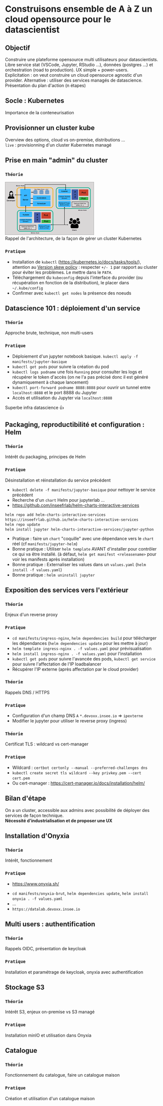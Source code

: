 # Construisons ensemble de A à Z un cloud opensource pour le datascientist

## Objectif

Construire une plateforme opensource multi utilisateurs pour datascientists.  
Libre service stat (VSCode, Jupyter, RStudio ...), données (postgres ...) et orchestration (road to production).
UX simple + power-users.  
Explicitation : on veut construire un cloud opensource agnostic d'un provider. Alternative : utiliser des services managés de datascience.  
Présentation du plan d'action (n étapes)

## Socle : Kubernetes

Importance de la conteneurisation

## Provisionner un cluster kube

Overview des options, cloud vs on-premise, distributions ...  
`live` : provisionning d'un cluster Kubernetes managé

## Prise en main "admin" du cluster

### `Théorie`

![](img/architecture.png)  
Rappel de l'architecture, de la façon de gérer un cluster Kubernetes

### `Pratique`

- Installation de `kubectl` (https://kubernetes.io/docs/tasks/tools/), attention au [Version skew policy](https://kubernetes.io/releases/version-skew-policy/) : respecter `+/- 1` par rapport au cluster pour éviter les problèmes. Le mettre dans le `PATH`.
- Téléchargement du `kubeconfig` depuis l'interface du provider (ou récupération en fonction de la distribution), le placer dans `~/.kube/config`
- Confirmer avec `kubectl get nodes` la présence des noeuds

## Datascience 101 : déploiement d'un service

### `Théorie`

Approche brute, technique, non multi-users

### `Pratique`

- Déploiement d'un jupyter notebook basique. `kubectl apply -f manifests/jupyter-basique`
- `kubectl get pods` pour suivre la création du pod
- `kubectl logs podname` une fois `Running` pour consulter les logs et récupérer le token d'accès (on ne l'a pas précisé donc il est généré dynamiquement à chaque lancement)
- `kubectl port-forward podname 8888:8888` pour ouvrir un tunnel entre `localhost:8888` et le port 8888 du Jupyter
- Accès et utilisation du Jupyter via `localhost:8888`

Superbe infra datascience :thumbsup:

## Packaging, reproductibilité et configuration : Helm

### `Théorie`

Intérêt du packaging, principes de Helm

### `Pratique`

Désinstallation et réinstallation du service précédent

- `kubectl delete -f manifests/jupyter-basique` pour nettoyer le service précédent
- Recherche d'un `chart` Helm pour jupyterlab ...
- https://github.com/inseefrlab/helm-charts-interactive-services

```
helm repo add helm-charts-interactive-services https://inseefrlab.github.io/helm-charts-interactive-services
helm repo update
helm install jupyter helm-charts-interactive-services/jupyter-python
```

- Pratique : faire un `chart` "coquille" avec une dépendance vers le `chart` réel (cf `manifests/jupyter-helm`)
- Bonne pratique : Utiliser `helm template` AVANT d'installer pour contrôler ce qui va être installé. (à défaut, `helm get manifest <releasename>` pour voir les manifests après installation)
- Bonne pratique : Externaliser les values dans un `values.yaml` (`helm install -f values.yaml`)  
- Bonne pratique : `helm uninstall jupyter`

## Exposition des services vers l'extérieur

### `Théorie`

Enjeux d'un reverse proxy

### `Pratique`

- `cd manifests/ingress-nginx`, `helm dependencies build` pour télécharger les dépendances (`helm dependencies update` pour les mettre à jour)
- `helm template ingress-nginx . -f values.yaml` pour prévisualisation
- `helm install ingress-nginx . -f values.yaml` pour l'installation
- `kubectl get pods` pour suivre l'avancée des pods, `kubectl get service` pour suivre l'affectation de l'IP loadbalancer
- Récupérer l'IP externe (après affectation par le cloud provider)

### `Théorie`

Rappels DNS / HTTPS

### `Pratique`

- Configuration d'un champ DNS `A` `*.devoxx.insee.io` => `ipexterne`
- Modifier le jupyter pour utiliser le reverse proxy (ingress)

### `Théorie`

Certificat TLS : wildcard vs cert-manager

### `Pratique`

- Wildcard : `certbot certonly --manual --preferred-challenges dns`
- `kubectl create secret tls wildcard --key privkey.pem --cert cert.pem`
- Ou cert-manager : https://cert-manager.io/docs/installation/helm/

## Bilan d'étape

On a un cluster, accessible aux admins avec possibilité de déployer des services de façon technique.  
**Nécessité d'industrialisation et de proposer une UX**

## Installation d'Onyxia

### `Théorie`

Intérêt, fonctionnement

### `Pratique`

- https://www.onyxia.sh/

* `cd manifests/onyxia-brut`, `helm dependencies update`, `helm install onyxia . -f values.yaml`
* ...
* `https://datalab.devoxx.insee.io`

## Multi users : authentification

### `Théorie`

Rappels OIDC, présentation de keycloak

### `Pratique`

Installation et paramétrage de keycloak, onyxia avec authentification

## Stockage S3

### `Théorie`

Intérêt S3, enjeux on-premise vs S3 managé

### `Pratique`

Installation minIO et utilisation dans Onyxia

## Catalogue

### `Théorie`

Fonctionnement du catalogue, faire un catalogue maison

### `Pratique`

Création et utilisation d'un catalogue maison
